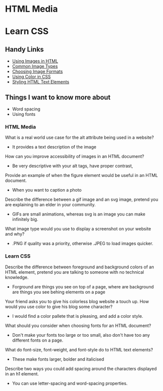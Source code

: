 # HTML Media




# Learn CSS

## Handy Links
* [Using Images in HTML](https://developer.mozilla.org/en-US/docs/Learn/HTML/Multimedia_and_embedding/Images_in_HTML)
* [Common Image Types](https://developer.mozilla.org/en-US/docs/Web/Media/Formats/Image_types)
* [Choosing Image Formats](https://developer.mozilla.org/en-US/docs/Web/Media/Formats/Image_types#choosing_an_image_format)
* [Using Color in CSS](https://developer.mozilla.org/en-US/docs/Web/CSS/CSS_Colors/Applying_color)
* [Styling HTML Text Elements](https://developer.mozilla.org/en-US/docs/Learn/CSS/Styling_text/Fundamentals)

## Things I want to know more about
* Word spacing
* Using fonts

### HTML Media
What is a real world use case for the alt attribute being used in a website?

* It provides a text description of the image

How can you improve accessibility of images in an HTML document?

* Be very descriptive with your alt tags, have proper contrast, 

Provide an example of when the figure element would be useful in an HTML document.

* When you want to caption a photo

Describe the difference between a gif image and an svg image, pretend you are explaining to an elder in your community.

* GIFs are small animations, whereas svg is an image you can make infinitely big.

What image type would you use to display a screenshot on your website and why?

* .PNG if quality was a priority, otherwise .JPEG to load images quicker. 



### Learn CSS

Describe the difference between foreground and background colors of an HTML element, pretend you are talking to someone with no technical knowledge.

* Forground are things you see on top of a page, where are background are things you see behing elements on a page

Your friend asks you to give his colorless blog website a touch up. How would you use color to give his blog some character?

* I would find a color pallete that is pleasing, and add a color style. 

What should you consider when choosing fonts for an HTML document?

* Don't make your fonts too large or too small, also don't have too any different fonts on a page.  

What do font-size, font-weight, and font-style do to HTML text elements?

* These make fonts larger, bolder and italicised 

Describe two ways you could add spacing around the characters displayed in an h1 element.

* You can use letter-spacing and word-spacing properties. 